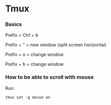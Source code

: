 
# Tmux

### Basics
Prefix = Ctrl + b

Prefix + " = new window (split screen horizontal)

Prefix + o = change window

Prefix + b = change window

### How to be able to scroll with mouse
Run:
```
tmux set -g mouse on
```
